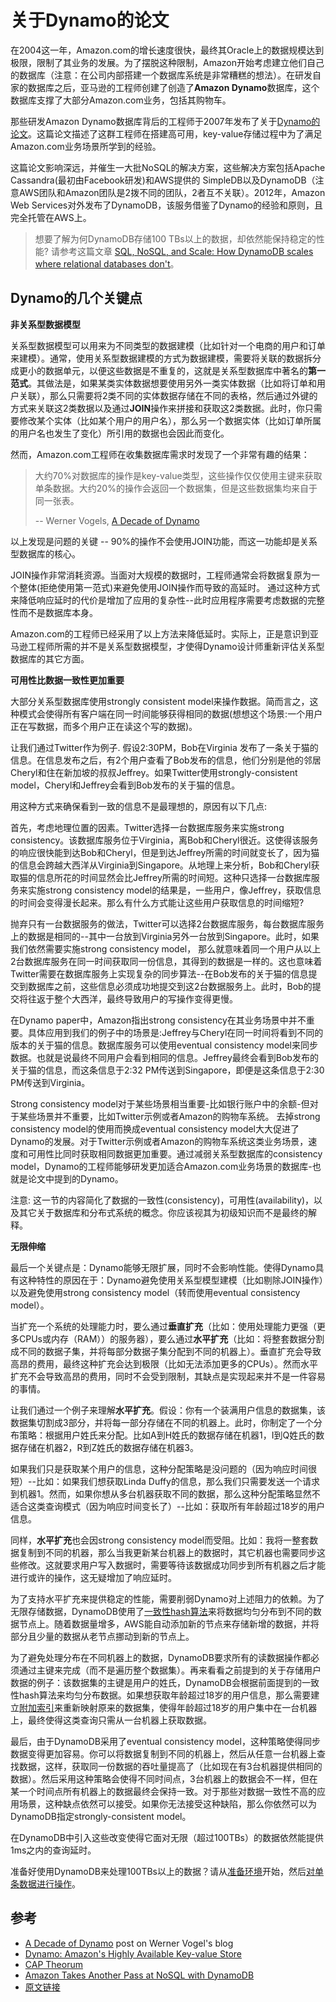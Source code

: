 # 关于Dynamo的论文

在2004这一年，Amazon.com的增长速度很快，最终其Oracle上的数据规模达到极限，限制了其业务的发展。为了摆脱这种限制，Amazon开始考虑建立他们自己的数据库（注意：在公司内部搭建一个数据库系统是非常糟糕的想法）。在研发自家的数据库之后，亚马逊的工程师创建了创造了**Amazon Dynamo**数据库，这个数据库支撑了大部分Amazon.com业务，包括其购物车。

那些研发Amazon Dynamo数据库背后的工程师于2007年发布了关于[Dynamo的论文](http://www.allthingsdistributed.com/files/amazon-dynamo-sosp2007.pdf)。这篇论文描述了这群工程师在搭建高可用，key-value存储过程中为了满足Amazon.com业务场景所学到的经验。

这篇论文影响深远，并催生一大批NoSQL的解决方案，这些解决方案包括Apache Cassandra(最初由Facebook研发)和AWS提供的 SimpleDB以及DynamoDB（注意AWS团队和Amazon团队是2拨不同的团队，2者互不关联）。2012年，Amazon Web Services对外发布了DynamoDB，该服务借鉴了Dynamo的经验和原则，且完全托管在AWS上。


> 想要了解为何DynamoDB存储100 TBs以上的数据，却依然能保持稳定的性能? 请参考这篇文章 [SQL, NoSQL, and Scale: How DynamoDB scales where relational databases don't](https://www.alexdebrie.com/posts/dynamodb-no-bad-queries/)。

## Dynamo的几个关键点

**非关系型数据模型**

关系型数据模型可以用来为不同类型的数据建模（比如针对一个电商的用户和订单来建模）。通常，使用关系型数据建模的方式为数据建模，需要将关联的数据拆分成更小的数据单元，以便这些数据是不重复的，这就是关系型数据库中著名的**第一范式**。其做法是，如果某类实体数据想要使用另外一类实体数据（比如将订单和用户关联），那么只需要将2类不同的实体数据存储在不同的表格，然后通过外键的方式来关联这2类数据以及通过**JOIN**操作来拼接和获取这2类数据。此时，你只需要修改某个实体（比如某个用户的用户名），那么另一个数据实体（比如订单所属的用户名也发生了变化）所引用的数据也会因此而变化。

然而，Amazon.com工程师在收集数据库需求时发现了一个非常有趣的结果：

>大约70%对数据库的操作是key-value类型，这些操作仅仅使用主键来获取单条数据。大约20%的操作会返回一个数据集，但是这些数据集均来自于同一张表。
>
>-- Werner Vogels, [A Decade of Dynamo](http://www.allthingsdistributed.com/2017/10/a-decade-of-dynamo.html)

以上发现是问题的关键 -- 90%的操作不会使用JOIN功能，而这一功能却是关系型数据库的核心。

JOIN操作非常消耗资源。当面对大规模的数据时，工程师通常会将数据复原为一个整体(拒绝使用第一范式)来避免使用JOIN操作而导致的高延时。 通过这种方式来降低响应延时的代价是增加了应用的复杂性--此时应用程序需要考虑数据的完整性而不是数据库本身。

Amazon.com的工程师已经采用了以上方法来降低延时。实际上，正是意识到亚马逊工程师所需的并不是关系型数据模型，才使得Dynamo设计师重新评估关系型数据库的其它方面。

**可用性比数据一致性更加重要**

大部分关系型数据库使用strongly consistent model来操作数据。简而言之，这种模式会使得所有客户端在同一时间能够获得相同的数据(想想这个场景:一个用户正在写数据，而多个用户正在读这个写的数据)。

让我们通过Twitter作为例子. 假设2:30PM，Bob在Virginia 发布了一条关于猫的信息。在信息发布之后，有2个用户查看了Bob发布的信息，他们分别是他的邻居Cheryl和住在新加坡的叔叔Jeffrey。如果Twitter使用strongly-consistent model，Cheryl和Jeffrey会看到Bob发布的关于猫的信息。

用这种方式来确保看到一致的信息不是最理想的，原因有以下几点:

首先，考虑地理位置的因素。Twitter选择一台数据库服务来实施strong consistency。该数据库服务位于Virginia，离Bob和Cheryl很近。这使得该服务的响应很快能到达Bob和Cheryl，但是到达Jeffrey所需的时间就变长了，因为猫的信息会跨越大西洋从Virginia到Singapore。从地理上来分析，Bob和Cheryl获取猫的信息所花的时间显然会比Jeffrey所需的时间短。这种只选择一台数据库服务来实施strong consistency model的结果是，一些用户，像Jeffrey，获取信息的时间会变得漫长起来。那么有什么方式能让这些用户获取信息的时间缩短?

抛弃只有一台数据服务的做法，Twitter可以选择2台数据库服务，每台数据库服务上的数据是相同的--其中一台放到Virginia另外一台放到Singapore。此时，如果我们依然需要实施strong consistency model， 那么就意味着同一个用户从以上2台数据库服务在同一时间获取同一份信息，其得到的数据是一样的。这也意味着Twitter需要在数据库服务上实现复杂的同步算法--在Bob发布的关于猫的信息提交到数据库之前，这些信息必须成功地提交到这2台数据服务上。此时，Bob的提交将往返于整个大西洋，最终导致用户的写操作变得更慢。

在Dynamo paper中，Amazon指出strong consistency在其业务场景中并不重要。具体应用到我们的例子中的场景是:Jeffrey与Cheryl在同一时间将看到不同的版本的关于猫的信息。数据库服务可以使用eventual consistency model来同步数据。也就是说最终不同用户会看到相同的信息。Jeffrey最终会看到Bob发布的关于猫的信息，而这条信息于2:32 PM传送到Singapore，即便是这条信息于2:30 PM传送到Virginia。

Strong consistency model对于某些场景相当重要-比如银行账户中的余额-但对于某些场景并不重要，比如Twitter示例或者Amazon的购物车系统。 去掉strong consistency model的使用而换成eventual consistency model大大促进了Dynamo的发展。对于Twitter示例或者Amazon的购物车系统这类业务场景，速度和可用性比同时获取相同数据更加重要。通过减弱关系型数据库的consistency model，Dynamo的工程师能够研发更加适合Amazon.com业务场景的数据库-也就是论文中提到的Dynamo。

注意: 这一节的内容简化了数据的一致性(consistency)，可用性(availability)，以及其它关于数据库和分布式系统的概念。你应该视其为初级知识而不是最终的解释。

**无限伸缩**

最后一个关键点是：Dynamo能够无限扩展，同时不会影响性能。使得Dynamo具有这种特性的原因在于：Dynamo避免使用关系型模型建模（比如剔除JOIN操作）以及避免使用strong consistency model（转而使用eventual consistency model）。

当扩充一个系统的处理能力时，要么通过**垂直扩充**（比如：使用处理能力更强（更多CPUs或内存（RAM））的服务器），要么通过**水平扩充**（比如：将整套数据分割成不同的数据子集，并将每部分数据子集分配到不同的机器上）。垂直扩充会导致高昂的费用，最终这种扩充会达到极限（比如无法添加更多的CPUs）。然而水平扩充不会导致高昂的费用，同时不会受到限制，其缺点是实现起来并不是一件容易的事情。

让我们通过一个例子来理解**水平扩充**。假设：你有一个装满用户信息的数据集，该数据集切割成3部分，并将每一部分存储在不同的机器上。此时，你制定了一个分布策略：根据用户姓氏来分配。比如A到H姓氏的数据存储在机器1，I到Q姓氏的数据存储在机器2，R到Z姓氏的数据存储在机器3。

如果我们只是获取某个用户的信息，这种分配策略是没问题的（因为响应时间很短）--比如：如果我们想获取Linda Duffy的信息，那么我们只需要发送一个请求到机器1。然而，如果你想从多台机器获取不同的数据，那么这种分配策略显然不适合这类查询模式（因为响应时间变长了）--比如：获取所有年龄超过18岁的用户信息。

同样，**水平扩充**也会因strong consistency model而受阻。比如：我将一整套数据复制到不同的机器，那么当我更新某台机器上的数据时，其它机器也需要同步这些修改。这就要求用户写入数据时，需要等待该数据成功同步到所有机器之后才能进行或许的操作，这无疑增加了响应延时。

为了支持水平扩充来提供稳定的性能，需要削弱Dynamo对上述阻力的依赖。为了无限存储数据，DynamoDB使用了[一致性hash算法](https://en.wikipedia.org/wiki/Consistent_hashing)来将数据均匀分布到不同的数据节点上。随着数据量增多，AWS能自动添加新的节点来存储新增的数据，并将部分且少量的数据从老节点挪动到新的节点上。

为了避免处理分布在不同机器上的数据，DynamoDB要求所有的读数据操作都必须通过主键来完成（而不是遍历整个数据集）。再来看看之前提到的关于存储用户数据的例子：该数据集的主键是用户的姓氏，DynamoDB会根据前面提到的一致性hash算法来均匀分布数据。如果想获取年龄超过18岁的用户信息，那么需要建立[附加索引](https://github.com/digolds/url_shorten_service/blob/release/DynamoDB/secondary-indexes.md)来重新映射原来的数据集，使得年龄超过18岁的用户集中在一台机器上，最终使得这类查询只需从一台机器上获取数据。

最后，由于DynamoDB采用了eventual consistency model，这种策略使得同步数据变得更加容易。你可以将数据复制到不同的机器上，然后从任意一台机器上查找数据，这样，获取同一份数据的吞吐量提高了（比如现在有3台机器提供相同的数据）。然后采用这种策略会使得不同时间点，3台机器上的数据会不一样，但在某一个时间点所有机器上的数据最终会保持一致。对于那些对数据一致性不高的应用场景，这种缺点依然可以接受。如果你无法接受这种缺陷，那么你依然可以为DynamoDB指定strongly-consistent model。

在DynamoDB中引入这些改变使得它面对无限（超过100TBs）的数据依然能提供1ms之内的查询延时。

准备好使用DynamoDB来处理100TBs以上的数据？请从[准备环境](https://github.com/digolds/url_shorten_service/blob/release/DynamoDB/environment-setup.md)开始，然后[对单条数据进行操作](https://github.com/digolds/url_shorten_service/blob/release/DynamoDB/anatomy-of-an-item.md)。

## 参考

* [A Decade of Dynamo](http://www.allthingsdistributed.com/2017/10/a-decade-of-dynamo.html) post on Werner Vogel's blog
* [Dynamo: Amazon's Highly Available Key-value Store](http://www.allthingsdistributed.com/files/amazon-dynamo-sosp2007.pdf)
* [CAP Theorum](https://en.wikipedia.org/wiki/CAP_theorem)
* [Amazon Takes Another Pass at NoSQL with DynamoDB](http://readwrite.com/2012/01/18/amazon-enters-the-nosql-market/)
* [原文链接](https://github.com/digolds/url_shorten_service/blob/release/DynamoDB/the-dynamo-paper.md)